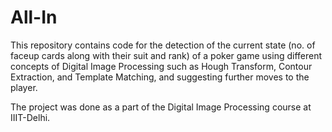 # All-In

This repository contains code for the detection of the current state (no. of faceup cards along with their suit and rank) of a poker game using different concepts of Digital Image Processing such as Hough Transform, Contour Extraction, and Template Matching, and suggesting further moves to the player.

The project was done as a part of the Digital Image Processing course at IIIT-Delhi.
